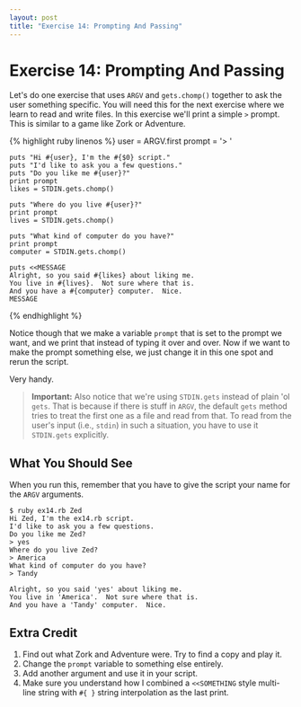 ```yaml
---
layout: post
title: "Exercise 14: Prompting And Passing"
---
```

# Exercise 14: Prompting And Passing
Let's do one exercise that uses `ARGV` and `gets.chomp()` together to ask the user something specific. You will need this for the next exercise where we learn to read and write files. In this exercise we'll print a simple `>` prompt. This is similar to a game like Zork or Adventure.

{% highlight ruby linenos %}
    user = ARGV.first
    prompt = '> '
    
    puts "Hi #{user}, I'm the #{$0} script."
    puts "I'd like to ask you a few questions."
    puts "Do you like me #{user}?"
    print prompt
    likes = STDIN.gets.chomp()
    
    puts "Where do you live #{user}?"
    print prompt
    lives = STDIN.gets.chomp()
    
    puts "What kind of computer do you have?"
    print prompt
    computer = STDIN.gets.chomp()
    
    puts <<MESSAGE
    Alright, so you said #{likes} about liking me.
    You live in #{lives}.  Not sure where that is.
    And you have a #{computer} computer.  Nice.
    MESSAGE
{% endhighlight %}

Notice though that we make a variable `prompt` that is set to the prompt we want, and we print that instead of typing it over and over. Now if we want to make the prompt something else, we just change it in this one spot and rerun the script.

Very handy.

> **Important:** Also notice that we're using `STDIN.gets` instead of plain 'ol `gets`.  That is because if there is stuff in `ARGV`, the default `gets` method tries to treat the first one as a file and read from that. To read from the user's input (i.e., `stdin`) in such a situation, you have to use it `STDIN.gets` explicitly.

## What You Should See
When you run this, remember that you have to give the script your name for the `ARGV` arguments.

    $ ruby ex14.rb Zed
    Hi Zed, I'm the ex14.rb script.
    I'd like to ask you a few questions.
    Do you like me Zed?
    > yes
    Where do you live Zed?
    > America
    What kind of computer do you have?
    > Tandy
    
    Alright, so you said 'yes' about liking me.
    You live in 'America'.  Not sure where that is.
    And you have a 'Tandy' computer.  Nice.

## Extra Credit
1. Find out what Zork and Adventure were. Try to find a copy and play it.
2. Change the `prompt` variable to something else entirely.
3. Add another argument and use it in your script.
4. Make sure you understand how I combined a `<<SOMETHING` style multi-line string with `#{ }` string interpolation as the last print.

